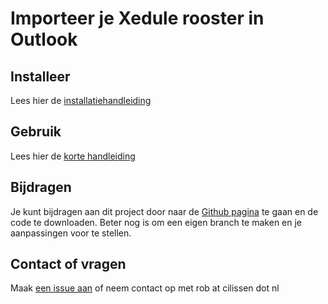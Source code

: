 # Importeer je Xedule rooster in Outlook

## Installeer

Lees hier de [installatiehandleiding](install.md)

## Gebruik

Lees hier de [korte handleiding](manual.md)
  
## Bijdragen

Je kunt bijdragen aan dit project door naar de [Github pagina](https://github.com/LegeDoos/XeduleImport) te gaan en de code te downloaden. Beter nog is om een eigen branch te maken en je aanpassingen voor te stellen.

## Contact of vragen

Maak [een issue aan](https://github.com/LegeDoos/XeduleImport/issues) of neem contact op met rob at cilissen dot nl 

